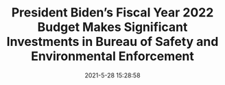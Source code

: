 ---
"title": "President Biden’s Fiscal Year 2022 Budget Makes Significant Investments in  Bureau of Safety and Environmental Enforcement"
"date": "2021-5-28 15:28:58"
"feed_name": "BSEE"
"feed_website": "https://www.bsee.gov/"
"feed_rss": "https://www.bsee.gov/feed/news-items/rss.xml"
"link": "https://www.bsee.gov/newsroom/latest-news/statements-and-releases/press-releases/president-bidens-fiscal-year-2022-budget"
"file": "_posts/2021-5-28-15-28-58_BSEE_01259510d41a8e90c54246cea44bb9422a8f0107.md"
"accident": "0"
"drilling": "0"
"dead": "0"
"injured": "0"
---